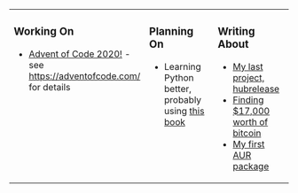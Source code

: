 <table><tr><td valign="top" width="33%">

### Working On
* [Advent of Code 2020!](https://github.com/MarkusG/aoc-2020) - see https://adventofcode.com/ for details

</td><td valign="top" width="34%">

### Planning On

* Learning Python better, probably using [this book](https://www.amazon.com/Expert-Python-Programming-practices-programming/dp/1789808898)

</td><td valign="top" width="33%">

### Writing About

* [My last project, hubrelease](https://markgross.me/2020/05/18/hubrelease)
* [Finding $17,000 worth of bitcoin](https://markgross.me/2019/09/28/pastebin-bitcoins)
* [My first AUR package](https://markgross.me/2019/07/19/first-aur-package)

</td></tr></table>
